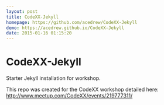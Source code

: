 ```yaml
---
layout: post
title: CodeXX-Jekyll
homepage: https://github.com/acedrew/CodeXX-Jekyll
demo: https://acedrew.github.io/CodeXX-Jekyll
date: 2015-01-16 01:15:20
---
```

# CodeXX-Jekyll
Starter Jekyll installation for workshop.

This repo was created for the CodeXX workshop detailed here:
http://www.meetup.com/CodeXX/events/219777311/

